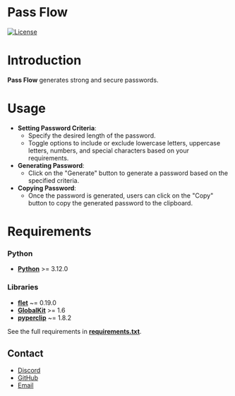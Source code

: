 # Pass Flow

[![License](https://img.shields.io/badge/License-MIT-green)](license.txt)

# Introduction

**Pass Flow** generates strong and secure passwords.

# Usage

- **Setting Password Criteria**:
    - Specify the desired length of the password.
    - Toggle options to include or exclude lowercase letters, uppercase letters, numbers, and special characters based
      on your requirements.
- **Generating Password**:
    - Click on the "Generate" button to generate a password based on the specified criteria.
- **Copying Password**:
    - Once the password is generated, users can click on the "Copy" button to copy the generated password to the
      clipboard.

# Requirements

### Python

- **[Python](https://www.python.org/downloads/release/python-3120)** >= 3.12.0

### Libraries

- **[flet](https://pypi.org/project/customtkinter)** ~= 0.19.0
- **[GlobalKit](https://pypi.org/project/GlobalKit)** >= 1.6
- **[pyperclip](https://pypi.org/project/pyperclip)** ~= 1.8.2

See the full requirements in **[requirements.txt](requirements.txt)**.

## Contact

- [Discord](https://discord.com/users/873920068571000833)
- [GitHub](https://github.com/CrazyFlyKite)
- [Email](mailto:karpenkoartem2846@gmail.com)
